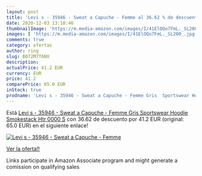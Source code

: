```yaml
---
layout: post
title: 'Levi s - 35946 - Sweat a Capuche - Femme al 36.62 % de descuento'
date: 2020-12-03 13:10:46
thumbnailImage: 'https://m.media-amazon.com/images/I/41ElOQo7FmL._SL200_.jpg'
images: [ 'https://m.media-amazon.com/images/I/41ElOQo7FmL._SL200_.jpg' ]
comments: true
category: ofertas
author: ring
slug: B072M7T6NX
description:
actualPrice: 41.2 EUR
currency: EUR
price: 41.2
comparePrice: 65.0 EUR
inStock: true
prodname: 'Levi s - 35946 - Sweat a Capuche - Femme Gris  Sportswear Hoodie Smokestack Htr 0000  S'
---
```


Está [Levi s - 35946 - Sweat a Capuche - Femme Gris  Sportswear Hoodie Smokestack Htr 0000  S](https://www.amazon.fr/dp/B072M7T6NX/?tag=tolees0d-21) con 36.62 de descuento por 41.2 EUR (original: 65.0 EUR) en el siguiente enlace!

[![Levi s - 35946 - Sweat a Capuche - Femme](https://m.media-amazon.com/images/I/41ElOQo7FmL._SL200_.jpg)](https://www.amazon.fr/dp/B072M7T6NX/?tag=tolees0d-21)

[Ver la oferta!!](https://www.amazon.fr/dp/B072M7T6NX/?tag=tolees0d-21)

Links participate in Amazon Associate program and might generate a comission on qualifying sales


